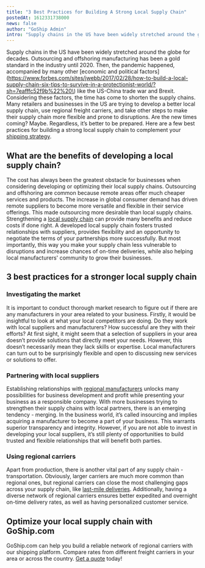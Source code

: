 ```yaml
---
title: "3 Best Practices for Building A Strong Local Supply Chain"
postedAt: 1612331738000
news: false
author: "GoShip Admin"
intro: "Supply chains in the US have been widely stretched around the globe for decades. Outsourcing and offshoring manufacturing has been a gold standard in the industry until 2020. Then, the pandemic happened, accompanied by many other economic and political factors like the US-China trade war and Brexit. Considering these factors, the time has come to shorten the supply chains. Many retailers and businesses in the US are trying to develop a better local supply chain, use regional freight carriers, and take other"
---
```

Supply chains in the US have been widely stretched around the globe for decades. Outsourcing and offshoring manufacturing has been a gold standard in the industry until 2020. Then, the pandemic happened, accompanied by many other [economic and political factors](https://www.forbes.com/sites/jwebb/2017/02/28/how-to-build-a-local-supply-chain-six-tips-to-survive-in-a-protectionist-world/?sh=7eafffc52f9b%22%20\) like the US-China trade war and Brexit. Considering these factors, the time has come to shorten the supply chains. Many retailers and businesses in the US are trying to develop a better local supply chain, use regional freight carriers, and take other steps to make their supply chain more flexible and prone to disruptions. Are the new times coming? Maybe. Regardless, it’s better to be prepared. Here are a few best practices for building a strong local supply chain to complement your [shipping strategy](https://www.goship.com/blog/3-tips-for-shipping-strategy-success-in-2021/).

What are the benefits of developing a local supply chain?
---------------------------------------------------------

The cost has always been the greatest obstacle for businesses when considering developing or optimizing their local supply chains. Outsourcing and offshoring are common because remote areas offer much cheaper services and products. The increase in global consumer demand has driven remote suppliers to become more versatile and flexible in their service offerings. This made outsourcing more desirable than local supply chains. Strengthening a [local supply chain](https://www.goship.com/blog/what-is-local-supply-chain-and-how-it-can-help-your-business/) can provide many benefits and reduce costs if done right. A developed local supply chain fosters trusted relationships with suppliers, provides flexibility and an opportunity to negotiate the terms of your partnerships more successfully. But most importantly, this way you make your supply chain less vulnerable to disruptions and increase chances of on-time deliveries, while also helping local manufacturers' community to grow their businesses.

3 best practices for a stronger local supply chain
--------------------------------------------------

### Investigating the market

It is important to conduct thorough market research to figure out if there are any manufacturers in your area related to your business. Firstly, it would be insightful to look at what your local competitors are doing. Do they work with local suppliers and manufacturers? How successful are they with their efforts? At first sight, it might seem that a selection of suppliers in your area doesn’t provide solutions that directly meet your needs. However, this doesn’t necessarily mean they lack skills or expertise. Local manufacturers can turn out to be surprisingly flexible and open to discussing new services or solutions to offer.

### Partnering with local suppliers

Establishing relationships with [regional manufacturers](https://www.goship.com/blog/manufacturing-challenges-in-business-and-shipping/) unlocks many possibilities for business development and profit while presenting your business as a responsible company. With more businesses trying to strengthen their supply chains with local partners, there is an emerging tendency - merging. In the business world, it’s called insourcing and implies acquiring a manufacturer to become a part of your business. This warrants superior transparency and integrity. However, if you are not able to invest in developing your local suppliers, it’s still plenty of opportunities to build trusted and flexible relationships that will benefit both parties.

### Using regional carriers

Apart from production, there is another vital part of any supply chain - transportation. Obviously, larger carriers are much more common than regional ones, but regional carriers can close the most challenging gaps across your supply chain, like [last-mile deliveries](https://www.goship.com/blog/3-ways-to-master-your-last-mile-delivery/). Additionally, having a diverse network of regional carriers ensures better expedited and overnight on-time delivery rates, as well as having personalized customer service.

Optimize your local supply chain with GoShip.com
------------------------------------------------

GoShip.com can help you build a reliable network of regional carriers with our shipping platform. Compare rates from different freight carriers in your area or across the country. [Get a quote](https://www.goship.com/) today!

